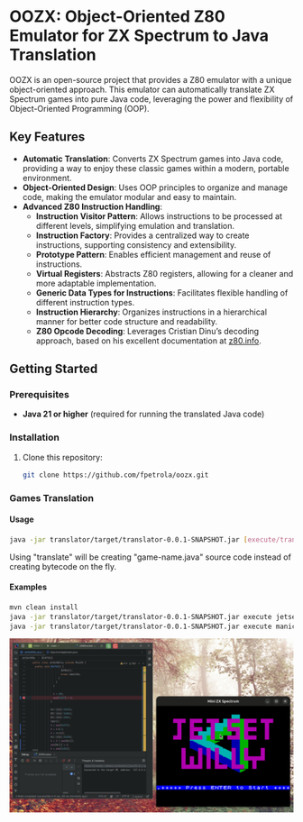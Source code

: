 # OOZX: Object-Oriented Z80 Emulator for ZX Spectrum to Java Translation

OOZX is an open-source project that provides a Z80 emulator with a unique object-oriented approach. This emulator can automatically translate ZX Spectrum games into pure Java code, leveraging the power and flexibility of Object-Oriented Programming (OOP).

## Key Features


- **Automatic Translation**: Converts ZX Spectrum games into Java code, providing a way to enjoy these classic games within a modern, portable environment.
- **Object-Oriented Design**: Uses OOP principles to organize and manage code, making the emulator modular and easy to maintain.
- **Advanced Z80 Instruction Handling**:
    - **Instruction Visitor Pattern**: Allows instructions to be processed at different levels, simplifying emulation and translation.
    - **Instruction Factory**: Provides a centralized way to create instructions, supporting consistency and extensibility.
    - **Prototype Pattern**: Enables efficient management and reuse of instructions.
    - **Virtual Registers**: Abstracts Z80 registers, allowing for a cleaner and more adaptable implementation.
    - **Generic Data Types for Instructions**: Facilitates flexible handling of different instruction types.
    - **Instruction Hierarchy**: Organizes instructions in a hierarchical manner for better code structure and readability.
    - **Z80 Opcode Decoding**: Leverages Cristian Dinu’s decoding approach, based on his excellent documentation at [z80.info](http://www.z80.info/decoding.htm).

## Getting Started

### Prerequisites
- **Java 21 or higher** (required for running the translated Java code)

### Installation
1. Clone this repository:
   ```bash
   git clone https://github.com/fpetrola/oozx.git

### Games Translation

#### Usage

   ```bash
   java -jar translator/target/translator-0.0.1-SNAPSHOT.jar [execute/translate] [game-name] [url] [main-routine-address]
   ```
  Using "translate" will be creating "game-name.java" source code instead of creating bytecode on the fly.
#### Examples

   ```bash
   mvn clean install
   java -jar translator/target/translator-0.0.1-SNAPSHOT.jar execute jetsetwilly http://torinak.com/qaop/bin/jetsetwilly 34762
   java -jar translator/target/translator-0.0.1-SNAPSHOT.jar execute manicminer http://torinak.com/qaop/bin/manicminer 33792
   ```

![Gameplay de ZX Spectrum en oozx](demo/jsw1.gif)